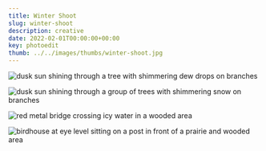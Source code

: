 ```yaml
---
title: Winter Shoot
slug: winter-shoot
description: creative
date: 2022-02-01T00:00:00+00:00
key: photoedit
thumb: ../../images/thumbs/winter-shoot.jpg
---
```


![dusk sun shining through a tree with shimmering dew drops on branches](../../images/photo-editing/winter-shoot/winter-shoot-tree-shine-1.jpg)

![dusk sun shining through a group of trees with shimmering snow on branches](../../images/photo-editing/winter-shoot/winter-shoot-tree-shine-2.jpg)

![red metal bridge crossing icy water in a wooded area](../../images/photo-editing/winter-shoot/winter-shoot-bridge-after.jpg)

![birdhouse at eye level sitting on a post in front of a prairie and wooded area](../../images/photo-editing/winter-shoot/winter-shoot-birdhouse-after.jpg)

